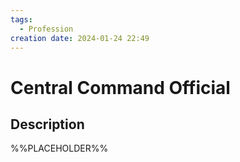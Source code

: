 ```yaml
---
tags:
  - Profession
creation date: 2024-01-24 22:49
---
```

# Central Command Official

## Description

%%PLACEHOLDER%%
